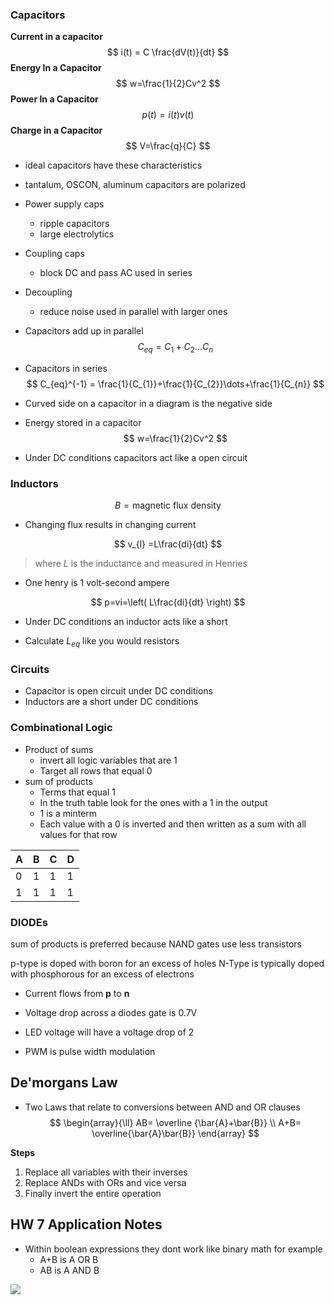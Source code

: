 	

### Capacitors 

**Current in a capacitor** 
$$
i(t) = C \frac{dV(t)}{dt}
$$
**Energy In a Capacitor** 
$$
w=\frac{1}{2}Cv^2
$$
**Power In a Capacitor**
$$
p(t)=i(t)v(t)
$$
**Charge in a Capacitor**
$$
V=\frac{q}{C}
$$



- ideal capacitors have these characteristics 

- tantalum, OSCON, aluminum capacitors are polarized



- Power supply caps
	- ripple capacitors 
	- large electrolytics
- Coupling caps
	- block DC and pass AC used in series
- Decoupling 
	- reduce noise used in parallel with larger ones 

- Capacitors add up in parallel 
$$
C_{eq} = C_{1} +C_{2}\dots C_{n}
$$
- Capacitors in series 
$$
C_{eq}^{-1} = \frac{1}{C_{1}}+\frac{1}{C_{2}}\dots+\frac{1}{C_{n}}
$$


- Curved side on a capacitor in a diagram is the negative side

- Energy stored in a capacitor
$$
w=\frac{1}{2}Cv^2
$$
- Under DC conditions capacitors act like a open circuit 



### Inductors

$$
B= \text{magnetic flux density}
$$

- Changing flux results in changing current 

$$
v_{l} =L\frac{di}{dt}
$$
> where $L$ is the inductance and measured in Henries

- One henry is 1 volt-second ampere

 $$
p=vi=\left( L\frac{di}{dt} \right)
$$
- Under DC conditions an inductor acts like a short 

- Calculate $L_{eq}$ like you would resistors


### Circuits 


- Capacitor is open circuit under DC conditions 
- Inductors are a short under DC conditions 



### Combinational Logic 


- Product of sums 
	- invert all logic variables that are 1 
	- Target all rows that equal 0
- sum of products
	- Terms that equal 1
	- In the truth table look for the ones with a $1$ in the output 
	- 1 is a minterm 
	- Each value with a 0 is inverted and then written as a sum with all values for that row 


| A   | B   | C   | D   |
| --- | --- | --- | --- |
| 0   | 1   | 1   | 1   |
| 1   | 1   | 1   | 1   |



### DIODEs

sum of products is preferred because NAND gates use less transistors 

p-type is doped with boron for an excess of holes
N-Type is typically doped with phosphorous for an excess of electrons


- Current flows from **p** to **n** 
- Voltage drop across a diodes gate is 0.7V
- LED voltage will have a voltage drop of 2

- PWM is pulse width modulation

## De'morgans Law 

- Two Laws that relate to conversions between AND and OR clauses 
$$
\begin{array}{\ll} 
AB= \overline {\bar{A}+\bar{B}} \\
A+B= \overline{\bar{A}\bar{B}}
\end{array}
$$

**Steps**

1. Replace all variables with their inverses
2. Replace ANDs with ORs and vice versa 
3. Finally invert the entire operation




## HW 7 Application Notes

- Within boolean expressions they dont work like binary math for example 
	- A+B is A OR B 
	- AB is A AND B


![](https://img.webnots.com/2024/11/Logic-Gates-Symbols.jpg)



